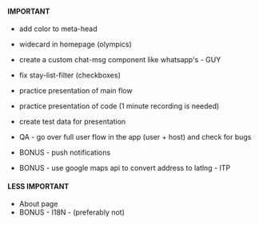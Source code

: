 #### IMPORTANT

- add color to meta-head
- widecard in homepage (olympics)
- create a custom chat-msg component like whatsapp's - GUY
- fix stay-list-filter (checkboxes)
- practice presentation of main flow
- practice presentation of code (1 minute recording is needed)
- create test data for presentation
- QA - go over full user flow in the app (user + host) and check for bugs

- BONUS - push notifications
- BONUS - use google maps api to convert address to latlng - ITP

#### LESS IMPORTANT

- About page
- BONUS - I18N - (preferably not)
